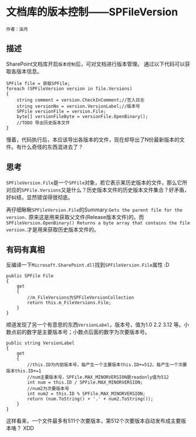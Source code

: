 # 文档库的版本控制——SPFileVersion
   	作者：柒月

## 描述 
SharePoint文档库开启`版本控制`后，可对文档进行版本管理。
通过以下代码可以获取各版本信息。
```
SPFile file = 获取SPFile;
foreach (SPFileVersion version in file.Versions)
{
    string comment = version.CheckInComment;//签入日志
    string versionNo = version.VersionLabel;//版本号
    SPFile versionFile = version.File;
    byte[] versionFileByte = versionFile.OpenBinary();
    //TODO 导出历史版本文件
}
```
慢着，代码执行后，本应该导出各版本的文件，现在却导出了N份最新版本的文件。有什么奇怪的东西混进去了？
## 思考 
`SPFileVersion.File`是一个`SPFile`对象，若它表示某历史版本的文件，那么它所对应的`SPFile.Versions`又是什么？历史版本文件的历史版本文件集合？好矛盾，好纠结，显然错误得很彻底。

再仔细瞅瞅`SPFileVersion.File`的Summary:`Gets the parent file for the version.` 原来这是用来获取父文件(Release版本文件)的。而`SPFileVersion.OpenBinary() Returns a byte array that contains the file version.`才是用来获取历史版本文件的。
## 有码有真相 
反编译一下`Microsoft.SharePoint.dll`找到`SPFileVersion.File`属性   :D
```
public SPFile File
{
    get
    {
        //m_FileVersions为SPFileVersionCollection
        return this.m_FileVersions.File;
    }
}

```
顺道发现了另一个有意思的东西`VersionLabel`，版本号，值为1.0 2.2 3.12 等。小数点前的数字是主要版本号；小数点后面的数字为次要版本号。
```
public string VersionLabel
{
    get
    {
        //this.ID为内部版本号，每产生一个主要版本this.ID+=512，每产生一个次要版本this.ID+=1
        //num主要版本号，SPFile.MAX_MINORVERSION是readonly值为512
        int num = this.ID / SPFile.MAX_MINORVERSION;
        //num2为次要版本号
        int num2 = this.ID % SPFile.MAX_MINORVERSION;
        return (num.ToString() + '.' + num2.ToString());
    }
}

```
这样看来，一个文件最多有511个次要版本，第512个次要版本自动发布成主要版本咯？  XDD

